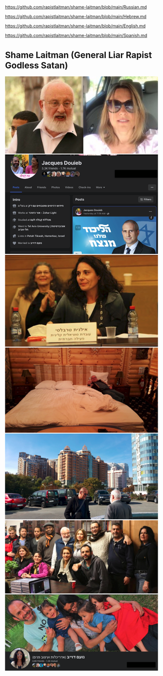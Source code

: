 
https://github.com/rapistlaitman/shame-laitman/blob/main/Russian.md

https://github.com/rapistlaitman/shame-laitman/blob/main/Hebrew.md

https://github.com/rapistlaitman/shame-laitman/blob/main/English.md

https://github.com/rapistlaitman/shame-laitman/blob/main/Spanish.md

# Shame Laitman (General Liar Rapist Godless Satan)

![](images/1.png)
![](images/8.png)
![](images/3.png)
![](images/4.png)
![](images/5.png)
![](images/6.png)
![](images/7.png)
